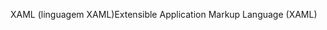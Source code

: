<span data-ttu-id="271db-101">XAML (linguagem XAML)</span><span class="sxs-lookup"><span data-stu-id="271db-101">Extensible Application Markup Language (XAML)</span></span>